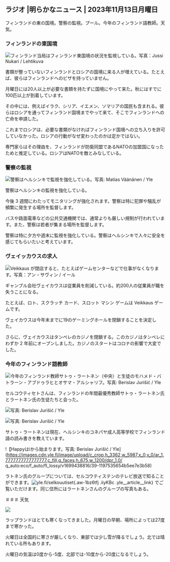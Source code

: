 ## ラジオ \|明らかなニュース \| 2023年11月13日月曜日

フィンランドの東の国境。警察の監視。プール。今年のフィンランド語教師。天気。

### フィンランドの東国境

![フィンランド当局はフィンランド東国境の状況を監視している。写真：Jussi Nukari / Lehtikuva](https://images.cdn.yle.fi/image/upload/c_crop,h_2880,w_5120,x_0,y_171/ar_1.7777777777777777,c_fill,g_faces,h_675,w_1200/dpr_1.0/q_auto:eco/f_auto/fl_lossy/v1699859472/39-11996406551cb5a3d93a)

書類が整っていないフィンランドとロシアの国境に来る人が増えている。たとえば、彼らはフィンランドへのビザを持っていません。

月曜日には20人以上が必要な書類を持たずに国境にやって来た。秋にはすでに100匹以上が到着しています。

その中には、例えばイラク、シリア、イエメン、ソマリアの国民も含まれる。彼らはロシアを通ってフィンランド国境までやって来て、そこでフィンランドへの亡命を申請した。

これまでロシアは、必要な書類がなければフィンランド国境への立ち入りを許可していなかった。ロシアの行動がなぜ変わったのかは定かではない。

専門家らはその理由を、フィンランドが防衛同盟であるNATOの加盟国になったためと推定している。ロシアはNATOを敵とみなしている。

### 警察の監視

![警察はヘルシンキで監視を強化している。写真: Matias Väänänen / Yle](https://images.cdn.yle.fi/image/upload/c_crop,h_2889,w_5148,x_0,y_107/ar_1.777777777777777,c_fill,g_faces,h_675,w_1200/dpr_1.0/q_auto:eco/f_auto/fl_lossy/v1697807957/39-11771286512a4e83c1e1)

警察はヘルシンキの監視を強化している。

今後 3 週間にわたってモニタリングが強化されます。警察は特に犯罪や騒乱が頻繁に発生する場所を監督します。

バスや路面電車などの公共交通機関では、通常よりも厳しい規制が行われています。また、警察は若者が集まる場所を監督します。

警察は特に夕方や週末に監視を強化している。警察はヘルシンキで人々に安全を感じてもらいたいと考えています。

### ヴェイッカウスの求人

![Veikkaus が閉店すると、たとえばゲームセンターなどで仕事がなくなります。写真：アン・サヴィン / イール](https://images.cdn.yle.fi/image/upload/c_crop,h_1928,w_3427,x_567,y_428/ar_1.7777777777777777,c_fill,g_faces,h_675,w_1200/dpr_1.0/q_auto:eco/f_auto/fl_lossy/v1633956464/39-86542961643200866ed)

ギャンブル会社ヴェイカウスは従業員を削減している。約200人の従業員が職を失うことになる。

たとえば、ロト、スクラッチ カード、スロット マシン ゲームは Veikkaus ゲームです。

ヴェイカウスは今年末までに19のゲーミングホールを閉鎖することを決定した。

さらに、ヴェイカウスはタンペレのカジノを閉鎖する。このカジノはタンペレにわずか 2 年前にオープンしました。カジノのスタートはコロナの影響で大変でした。

### 今年のフィンランド語教師

![今年のフィンランド教師サトゥ・ラートネン（中央）と生徒のモハメド・バトラーン・アブドゥラヒとオサマ・アルシャリフ。写真: Berislav Jurišić / Yle](https://images.cdn.yle.fi/image/upload/c_crop,h_2982,w_5300,x_0,y_0/ar_1.7777777777777777,c_fill,g_faces,h_675,w_1200/dpr_1.0/q_auto:eco/f_auto/fl_lossy/v1699438785/39-1197531654b5ee49bf1f)

セルコウティセトさんは、フィンランドの年間最優秀教師サトゥ・ラートネン氏とラートネン氏の生徒たちと会った。

![写真: Berislav Jurišić / Yle](https://images.cdn.yle.fi/image/upload/c_crop,h_3153,w_5603,x_0,y_0/ar_1.7777777777777777,c_fill,g_faces,h_675,w_1200/dpr_1.0/q_auto:eco/f_auto/fl_lossy/v1699438827/39-1197537654b5ee95baf1)

![写真: Berislav Jurišić / Yle](https://images.cdn.yle.fi/image/upload/c_crop,h_3362,w_5987,x_0,y_0/ar_1.7777777777777777,c_fill,g_faces,h_675,w_1200/dpr_1.0/q_auto:eco/f_auto/fl_lossy/v1699438816/39-1197536654b5ee899b41)

サトゥ・ラートネンは現在、ヘルシンキのコネパヤ成人高等学校でフィンランド語の読み書きを教えています。

!【Happyはiから始まります。写真: Berislav Jurišić / Yle](https://images.cdn.yle.fi/image/upload/c_crop,h_3362,w_5987,x_0,y_0/ar_1.7777777777777777,c_fill,g_faces,h_675,w_1200/dpr_1.0/ q_auto:eco/f_auto/fl_lossy/v1699438816/39-1197535654b5ee7e3b58)

ラトネン氏のグループについては、セルコウティステンのテレビ放送で知ることができます。![yle.fi/selkouutiset](https://yle.fi/selkouutiset){.aw-1bz6tfj .iiyKBc .yle__article__link} でご覧いただけます。同じ住所にはラートネンさんのグループの写真もある。

＃＃＃ 天気

![](https://images.cdn.yle.fi/image/upload/c_crop,h_1080,w_1919,x_0,y_0/ar_1.7777777777777777,c_fill,g_faces,h_675,w_1200/dpr_1.0/q_auto:eco/f_auto/fl_lossy/v1699893163/39-119999365524f872df8f)

ラップランドはとても寒くなってきました。月曜日の早朝、場所によっては27度まで寒かった。

火曜日は全国的に寒さが厳しくなり、東部では少し雪が降るでしょう。北では晴れている所もあります。

火曜日の気温は0度から-5度、北部では-10度から-20度になるでしょう。